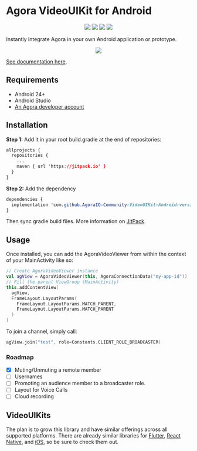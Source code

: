 # Agora VideoUIKit for Android

<p align="center">
	<a href="https://jitpack.io/#AgoraIO-Community/VideoUIKit-Android">
    <img src="https://jitpack.io/v/AgoraIO-Community/VideoUIKit-Android.svg"/></a>
	<img src="https://github.com/AgoraIO-Community/VideoUIKit-Android/workflows/Build/badge.svg"/>
  <img src="https://img.shields.io/github/license/AgoraIO-Community/VideoUIKit-Android"/>
  <a href="https://www.agora.io/en/join-slack/">
    <img src="https://img.shields.io/badge/slack-@RTE%20Dev-blue.svg?logo=slack">
  </a>
</p>


Instantly integrate Agora in your own Android application or prototype.

<p align="center"><img src="https://camo.githubusercontent.com/affd109caf06f0014a55bc411b66b34b8dc68f8d86befe6a2f27dad1fc7c6a5b/68747470733a2f2f692e6962622e636f2f5853576d57397a2f4e65772d50726f6a6563742d372e706e67"/>
</p>

[See documentation here](https://agoraio-community.github.io/VideoUIKit-Android/agorauikit_android/io.agora.agorauikit_android/index.html).

## Requirements

- Android 24+
- Android Studio
- [An Agora developer account](https://www.agora.io/en/blog/how-to-get-started-with-agora?utm_source=github&utm_repo=agora-android-uikit)

## Installation

**Step 1:** Add it in your root build.gradle at the end of repositories:

```css
allprojects {
  repositories {
    ...
    maven { url 'https://jitpack.io' }
  }
}
```

**Step 2:** Add the dependency

```css
dependencies {
  implementation 'com.github.AgoraIO-Community:VideoUIKit-Android:version'
}
```

Then sync gradle build files. More information on [JitPack](https://jitpack.io/#AgoraIO-Community/VideoUIKit-Android).

## Usage

Once installed, you can add the AgoraVideoViewer from within the context of your MainActivity like so:

```kotlin
// Create AgoraVideoViewer instance
val agView = AgoraVideoViewer(this, AgoraConnectionData("my-app-id"))
// Fill the parent ViewGroup (MainActivity)
this.addContentView(
  agView,
  FrameLayout.LayoutParams(
    FrameLayout.LayoutParams.MATCH_PARENT,
    FrameLayout.LayoutParams.MATCH_PARENT
  )
)
```

To join a channel, simply call:

```kotlin
agView.join("test", role=Constants.CLIENT_ROLE_BROADCASTER)
```

### Roadmap

- [x] Muting/Unmuting a remote member
- [ ] Usernames
- [ ] Promoting an audience member to a broadcaster role.
- [ ] Layout for Voice Calls
- [ ] Cloud recording

## VideoUIKits

The plan is to grow this library and have similar offerings across all supported platforms. There are already similar libraries for [Flutter](https://github.com/AgoraIO-Community/VideoUIKit-Flutter/), [React Native](https://github.com/AgoraIO-Community/VideoUIKit-ReactNative), and [iOS](https://github.com/AgoraIO-Community/VideoUIKit-iOS/), so be sure to check them out.
